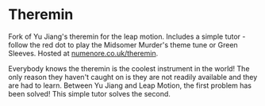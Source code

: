 Theremin
========

Fork of Yu Jiang's theremin for the leap motion. Includes a simple tutor - follow the red dot to play the Midsomer Murder's theme tune or Green Sleeves. Hosted at [numenore.co.uk/theremin](http://numenore.co.uk/theremin).
<!-- TODO: Link to people playing the tracks on YouTube-->

Everybody knows the theremin is the coolest instrument in the world! The only reason they haven't caught on is they are not readily available and they are had to learn. Between Yu Jiang and Leap Motion, the first problem has been solved! This simple tutor solves the second.
